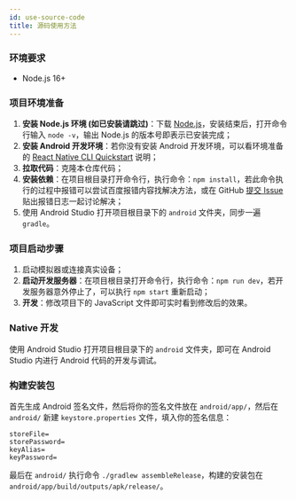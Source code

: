 ```yaml
---
id: use-source-code
title: 源码使用方法
---
```


### 环境要求

- Node.js 16+

### 项目环境准备

1. **安装 Node.js 环境 (如已安装请跳过)**：下载 [Node.js](https://nodejs.org/en/)，安装结束后，打开命令行输入 `node -v`，输出 Node.js 的版本号即表示已安装完成；
2. **安装 Android 开发环境**：若你没有安装 Android 开发环境，可以看环境准备的 [React Native CLI Quickstart](https://reactnative.dev/docs/environment-setup) 说明；
3. **拉取代码**：克隆本仓库代码；
4. **安装依赖**：在项目根目录打开命令行，执行命令：`npm install`，若此命令执行的过程中报错可以尝试百度报错内容找解决方法，或在 GitHub [提交 Issue](https://github.com/lyswhut/lx-music-mobile/issues?q=is%3Aissue+) 贴出报错日志一起讨论解决；
5. 使用 Android Studio 打开项目根目录下的 `android` 文件夹，同步一遍 `gradle`。

### 项目启动步骤

1. 启动模拟器或连接真实设备；
2. **启动开发服务器**：在项目根目录打开命令行，执行命令：`npm run dev`，若开发服务器意外停止了，可以执行 `npm start` 重新启动；
3. **开发**：修改项目下的 JavaScript 文件即可实时看到修改后的效果。

### Native 开发

使用 Android Studio 打开项目根目录下的 `android` 文件夹，即可在 Android Studio 内进行 Android 代码的开发与调试。

### 构建安装包

首先生成 Android 签名文件，然后将你的签名文件放在 `android/app/`，然后在 `android/` 新建 `keystore.properties` 文件，填入你的签名信息：

```properties
storeFile=
storePassword=
keyAlias=
keyPassword=
```

最后在 `android/` 执行命令 `./gradlew assembleRelease`，构建的安装包在 `android/app/build/outputs/apk/release/`。

